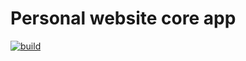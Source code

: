 <h1>Personal website core app</h1>


[![build](https://github.com/DramatikMan/pws-core-app/actions/workflows/build.yml/badge.svg)](https://github.com/users/DramatikMan/packages/container/package/pws-core-app)
